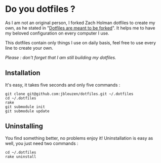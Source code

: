 # Do you dotfiles ?

As I am not an original person, I forked Zach Holman dotfiles to create my own, as he stated in "[Dotfiles are meant to be forked](http://zachholman.com/2010/08/dotfiles-are-meant-to-be-forked/)". 
It helps me to have my beloved configuration on every computer I use.

This dotfiles contain only things I use on daily basis, feel free to use every line to create your own.

_Please : don't forget that I am still building my dotfiles._

## Installation

It's easy, it takes five seconds and only five commands :

	git clone git@github.com:jbleuzen/dotfiles.git ~/.dotfiles
	cd ~/.dotfiles
	rake
	git submodule init
	git submodule update


## Uninstalling

You find something better, no problems enjoy it!
Uninstallation is easy as well, you just need two commands :

	cd ~/.dotfiles
	rake uninstall
